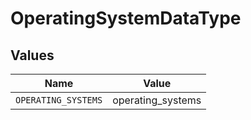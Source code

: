 # OperatingSystemDataType


## Values

| Name                | Value               |
| ------------------- | ------------------- |
| `OPERATING_SYSTEMS` | operating_systems   |